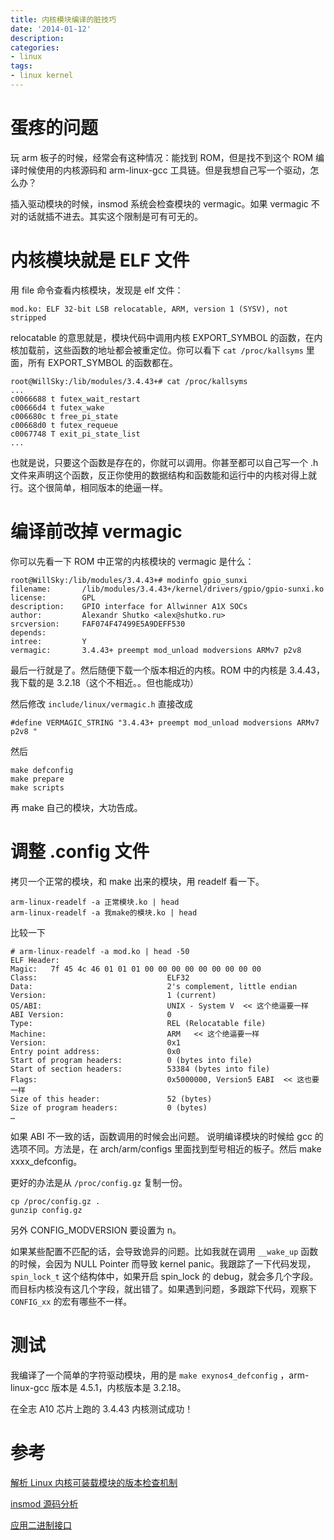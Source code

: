 ```yaml
---
title: 内核模块编译的脏技巧
date: '2014-01-12'
description:
categories:
- linux
tags:
- linux kernel
---
```


# 蛋疼的问题

玩 arm 板子的时候，经常会有这种情况：能找到 ROM，但是找不到这个 ROM 编译时候使用的内核源码和 arm-linux-gcc 工具链。但是我想自己写一个驱动，怎么办？

插入驱动模块的时候，insmod 系统会检查模块的 vermagic。如果 vermagic 不对的话就插不进去。其实这个限制是可有可无的。

# 内核模块就是 ELF 文件

用 file 命令查看内核模块，发现是 elf 文件：

	mod.ko: ELF 32-bit LSB relocatable, ARM, version 1 (SYSV), not stripped
	
relocatable 的意思就是，模块代码中调用内核 EXPORT_SYMBOL 的函数，在内核加载前，这些函数的地址都会被重定位。你可以看下 `cat /proc/kallsyms` 里面，所有 EXPORT_SYMBOL 的函数都在。

	root@WillSky:/lib/modules/3.4.43+# cat /proc/kallsyms
	...
	c0066688 t futex_wait_restart
	c00666d4 t futex_wake
	c006680c t free_pi_state
	c00668d0 t futex_requeue
	c0067748 T exit_pi_state_list
	...

也就是说，只要这个函数是存在的，你就可以调用。你甚至都可以自己写一个 .h 文件来声明这个函数，反正你使用的数据结构和函数能和运行中的内核对得上就行。这个很简单，相同版本的绝逼一样。

# 编译前改掉 vermagic

你可以先看一下 ROM 中正常的内核模块的 vermagic 是什么：

	root@WillSky:/lib/modules/3.4.43+# modinfo gpio_sunxi
	filename:       /lib/modules/3.4.43+/kernel/drivers/gpio/gpio-sunxi.ko
	license:        GPL
	description:    GPIO interface for Allwinner A1X SOCs
	author:         Alexandr Shutko <alex@shutko.ru>
	srcversion:     FAF074F47499E5A9DEFF530
	depends:
	intree:         Y
	vermagic:       3.4.43+ preempt mod_unload modversions ARMv7 p2v8
	
最后一行就是了。然后随便下载一个版本相近的内核。ROM 中的内核是 3.4.43，我下载的是 3.2.18（这个不相近。。但也能成功）

然后修改 `include/linux/vermagic.h` 直接改成

	#define VERMAGIC_STRING "3.4.43+ preempt mod_unload modversions ARMv7 p2v8 "
	
然后

	make defconfig
	make prepare
	make scripts
	
再 make 自己的模块，大功告成。

# 调整 .config 文件

拷贝一个正常的模块，和 make 出来的模块，用 readelf 看一下。

	arm-linux-readelf -a 正常模块.ko | head
	arm-linux-readelf -a 我make的模块.ko | head

比较一下

	# arm-linux-readelf -a mod.ko | head -50
	ELF Header:
  	Magic:   7f 45 4c 46 01 01 01 00 00 00 00 00 00 00 00 00
  	Class:                             ELF32
  	Data:                              2's complement, little endian
  	Version:                           1 (current)
 	OS/ABI:                            UNIX - System V  << 这个绝逼要一样
  	ABI Version:                       0
  	Type:                              REL (Relocatable file)
  	Machine:                           ARM   << 这个绝逼要一样
  	Version:                           0x1		
  	Entry point address:               0x0
  	Start of program headers:          0 (bytes into file)
  	Start of section headers:          53384 (bytes into file)
  	Flags:                             0x5000000, Version5 EABI  << 这也要一样
  	Size of this header:               52 (bytes)
  	Size of program headers:           0 (bytes)
	…

如果 ABI 不一致的话，函数调用的时候会出问题。
说明编译模块的时候给 gcc 的选项不同。方法是，在 arch/arm/configs 里面找到型号相近的板子。然后 make xxxx_defconfig。

更好的办法是从 `/proc/config.gz` 复制一份。

	cp /proc/config.gz .
	gunzip config.gz

另外 CONFIG_MODVERSION 要设置为 n。

如果某些配置不匹配的话，会导致诡异的问题。比如我就在调用 `__wake_up` 函数的时候，会因为 NULL Pointer 而导致 kernel panic。我跟踪了一下代码发现，`spin_lock_t` 这个结构体中，如果开启 spin_lock 的 debug，就会多几个字段。而目标内核没有这几个字段，就出错了。如果遇到问题，多跟踪下代码，观察下 `CONFIG_xx` 的宏有哪些不一样。

# 测试

我编译了一个简单的字符驱动模块，用的是 `make exynos4_defconfig` ，arm-linux-gcc 版本是 4.5.1，内核版本是 3.2.18。

在全志 A10 芯片上跑的 3.4.43 内核测试成功！

# 参考

[解析 Linux 内核可装载模块的版本检查机制](http://www.ibm.com/developerworks/cn/linux/l-cn-kernelmodules/)

[insmod 源码分析](http://blog.chinaunix.net/uid-24734229-id-3393925.html)

[应用二进制接口](http://zh.wikipedia.org/zh-cn/应用二进制接口)
